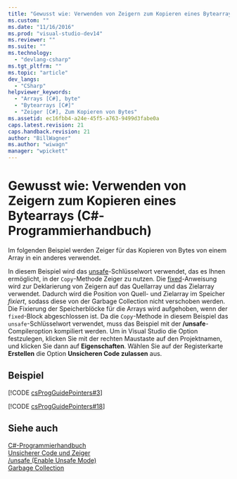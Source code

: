 ```yaml
---
title: "Gewusst wie: Verwenden von Zeigern zum Kopieren eines Bytearrays (C#-Programmierhandbuch) | Microsoft Docs"
ms.custom: ""
ms.date: "11/16/2016"
ms.prod: "visual-studio-dev14"
ms.reviewer: ""
ms.suite: ""
ms.technology: 
  - "devlang-csharp"
ms.tgt_pltfrm: ""
ms.topic: "article"
dev_langs: 
  - "CSharp"
helpviewer_keywords: 
  - "Arrays [C#], byte"
  - "Bytearrays [C#]"
  - "Zeiger [C#], Zum Kopieren von Bytes"
ms.assetid: ec16fbb4-a24e-45f5-a763-9499d3fabe0a
caps.latest.revision: 21
caps.handback.revision: 21
author: "BillWagner"
ms.author: "wiwagn"
manager: "wpickett"
---
```

# Gewusst wie: Verwenden von Zeigern zum Kopieren eines Bytearrays (C#-Programmierhandbuch)
Im folgenden Beispiel werden Zeiger für das Kopieren von Bytes von einem Array in ein anderes verwendet.  
  
 In diesem Beispiel wird das [unsafe](../../../csharp/language-reference/keywords/unsafe.md)\-Schlüsselwort verwendet, das es Ihnen ermöglicht, in der `Copy`\-Methode Zeiger zu nutzen.  Die [fixed](../../../csharp/language-reference/keywords/fixed-statement.md)\-Anweisung wird zur Deklarierung von Zeigern auf das Quellarray und das Zielarray verwendet.  Dadurch wird die Position von Quell\- und Zielarray im Speicher *fixiert*, sodass diese von der Garbage Collection nicht verschoben werden.  Die Fixierung der Speicherblöcke für die Arrays wird aufgehoben, wenn der `fixed`\-Block abgeschlossen ist.  Da die `Copy`\-Methode in diesem Beispiel das `unsafe`\-Schlüsselwort verwendet, muss das Beispiel mit der **\/unsafe**\-Compileroption kompiliert werden.  Um in Visual Studio die Option festzulegen, klicken Sie mit der rechten Maustaste auf den Projektnamen, und klicken Sie dann auf **Eigenschaften**.  Wählen Sie auf der Registerkarte **Erstellen** die Option **Unsicheren Code zulassen** aus.  
  
## Beispiel  
 [!CODE [csProgGuidePointers#3](../CodeSnippet/VS_Snippets_VBCSharp/csProgGuidePointers#3)]  
  
 [!CODE [csProgGuidePointers#18](../CodeSnippet/VS_Snippets_VBCSharp/csProgGuidePointers#18)]  
  
## Siehe auch  
 [C\#\-Programmierhandbuch](../../../csharp/programming-guide/index.md)   
 [Unsicherer Code und Zeiger](../../../csharp/programming-guide/unsafe-code-pointers/index.md)   
 [\/unsafe \(Enable Unsafe Mode\)](../../../csharp/language-reference/compiler-options/unsafe-compiler-option.md)   
 [Garbage Collection](../Topic/Garbage%20Collection.md)